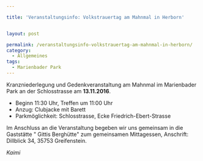 ```yaml
---

title: 'Veranstaltungsinfo: Volkstrauertag am Mahnmal in Herborn'


layout: post

permalink: /veranstaltungsinfo-volkstrauertag-am-mahnmal-in-herborn/
category:
  - Allgemeines
tags:
  - Marienbader Park
---
```

Kranzniederlegung und Gedenkveranstaltung am Mahnmal im Marienbader Park an der Schlosstrasse am <strong>13.11.2016</strong>.
<ul>
 	<li>Beginn 11:30 Uhr, Treffen um 11:00 Uhr</li>
 	<li>Anzug: Clubjacke mit Barett</li>
 	<li>Parkmöglichkeit: Schlosstrasse, Ecke Friedrich-Ebert-Strasse</li>
</ul>
Im Anschluss an die Veranstaltung begeben wir uns gemeinsam in die Gaststätte " Gittis Berghütte" zum gemeinsamen Mittagessen, Anschrift: Dillblick 34, 35753 Greifenstein.

<em>Kaimi</em>